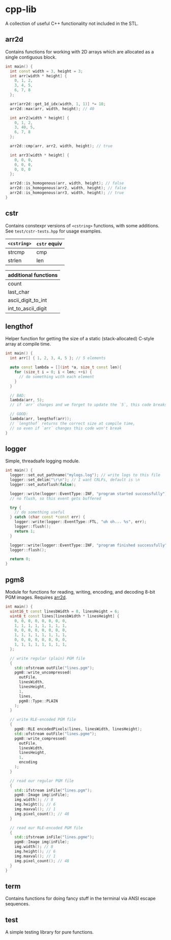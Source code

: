 # cpp-lib

A collection of useful C++ functionality not included in the STL.

## arr2d

Contains functions for working with 2D arrays which are allocated as a single contiguous block.

```cpp
int main() {
  int const width = 3, height = 3;
  int arr[width * height] {
    0, 1, 2,
    3, 4, 5,
    6, 7, 8
  };

  arr[arr2d::get_1d_idx(width, 1, 1)] *= 10;
  arr2d::max(arr, width, height); // 40

  int arr2[width * height] {
    0, 1, 2,
    3, 40, 5,
    6, 7, 8
  };

  arr2d::cmp(arr, arr2, width, height); // true

  int arr3[width * height] {
    0, 0, 0,
    0, 0, 0,
    0, 0, 0
  };

  arr2d::is_homogenous(arr, width, height); // false
  arr2d::is_homogenous(arr2, width, height); // false
  arr2d::is_homogenous(arr3, width, height); // true
}
```

## cstr

Contains constexpr versions of `<cstring>` functions, with some additions. See `test/cstr-tests.hpp` for usage examples.

| `<cstring>`  | `cstr` equiv |
| ---------- | ------ |
| strcmp     | cmp    |
| strlen     | len    |

| additional functions |
| -------------------- |
| count                |
| last_char            |
| ascii_digit_to_int   |
| int_to_ascii_digit   |

## lengthof

Helper function for getting the size of a static (stack-allocated) C-style array at compile time.

```cpp
int main() {
  int arr[] { 1, 2, 3, 4, 5 }; // 5 elements

  auto const lambda = [](int *a, size_t const len){
    for (size_t i = 0; i < len; ++i) {
      // do something with each element
    }
  }

  // BAD:
  lambda(arr, 5);
  // if `arr` changes and we forget to update the `5`, this code breaks

  // GOOD:
  lambda(arr, lengthof(arr));
  // `lengthof` returns the correct size at compile time,
  // so even if `arr` changes this code won't break
}
```

## logger

Simple, threadsafe logging module.

```cpp
int main() {
  logger::set_out_pathname("mylogs.log"); // write logs to this file
  logger::set_delim("\r\n"); // I want CRLFs, default is \n
  logger::set_autoflush(false);

  logger::write(logger::EventType::INF, "program started successfully");
  // no flush, so this event gets buffered

  try {
    // do something useful
  } catch (char const *const err) {
    logger::write(logger::EventType::FTL, "uh oh... %s", err);
    logger::flush();
    return 1;
  }

  logger::write(logger::EventType::INF, "program finished successfully");
  logger::flush();

  return 0;
}
```

## pgm8

Module for functions for reading, writing, encoding, and decoding 8-bit PGM images. Requires [arr2d](#arr2d).

```cpp
int main() {
  uint16_t const linesbWidth = 8, linesHeight = 6;
  uint8_t const lines[linesbWidth * linesHeight] {
    0, 0, 0, 0, 0, 0, 0, 0,
    1, 1, 1, 1, 1, 1, 1, 1,
    0, 0, 0, 0, 0, 0, 0, 0,
    1, 1, 1, 1, 1, 1, 1, 1,
    0, 0, 0, 0, 0, 0, 0, 0,
    1, 1, 1, 1, 1, 1, 1, 1,
  };

  // write regular (plain) PGM file
  {
    std::ofstream outFile("lines.pgm");
    pgm8::write_uncompressed(
      outFile,
      linesWidth,
      linesHeight,
      1,
      lines,
      pgm8::Type::PLAIN
    );
  }

  // write RLE-encoded PGM file
  {
    pgm8::RLE encodedPixels(lines, linesWidth, linesHeight);
    std::ofstream outFile("lines.pgme");
    pgm8::write_compressed(
      outFile,
      linesWidth,
      linesHeight,
      1,
      encoding
    );
  }

  // read our regular PGM file
  {
    std::ifstream inFile("lines.pgm");
    pgm8::Image img(inFile);
    img.width(); // 8
    img.height(); // 6
    img.maxval(); // 1
    img.pixel_count(); // 48
  }

  // read our RLE-encoded PGM file
  {
    std::ifstream inFile("lines.pgme");
    pgm8::Image img(inFile);
    img.width(); // 8
    img.height(); // 6
    img.maxval(); // 1
    img.pixel_count(); // 48
  }
}
```

## term

Contains functions for doing fancy stuff in the terminal via ANSI escape sequences.

## test

A simple testing library for pure functions.
